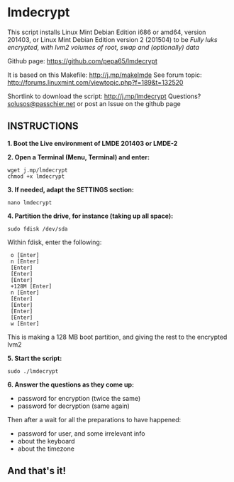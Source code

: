 # lmdecrypt

This script installs Linux Mint Debian Edition i686 or amd64, version 201403,
or Linux Mint Debian Edition version 2 (201504) to be
*Fully luks encrypted, with lvm2 volumes of root, swap and (optionally) data*

Github page: https://github.com/pepa65/lmdecrypt

It is based on this Makefile: http://j.mp/makelmde
See forum topic: http://forums.linuxmint.com/viewtopic.php?f=189&t=132520

Shortlink to download the script: http://j.mp/lmdecrypt
Questions?  solusos@passchier.net or post an Issue on the github page


## INSTRUCTIONS

**1. Boot the Live environment of LMDE 201403 or LMDE-2**

**2. Open a Terminal (Menu, Terminal) and enter:**

```
wget j.mp/lmdecrypt
chmod +x lmdecrypt
```

**3. If needed, adapt the SETTINGS section:**

```
nano lmdecrypt
```

**4. Partition the drive, for instance (taking up all space):**

```
sudo fdisk /dev/sda
```

Within fdisk, enter the following:
```
 o [Enter]
 n [Enter]
 [Enter]
 [Enter]
 [Enter]
 +128M [Enter]
 n [Enter]
 [Enter]
 [Enter]
 [Enter]
 [Enter]
 w [Enter]
```
This is making a 128 MB boot partition, and giving the rest to the encrypted lvm2

**5. Start the script:**

```
sudo ./lmdecrypt
```

**6. Answer the questions as they come up:**
* password for encryption (twice the same)
* password for decryption (same again)

Then after a wait for all the preparations to have happened:
* password for user, and some irrelevant info
* about the keyboard
* about the timezone

## And that's it!
